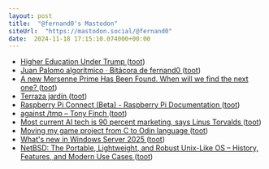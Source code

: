 ```yaml
---
layout: post
title:  "@fernand0's Mastodon"
siteUrl:  "https://mastodon.social/@fernand0"
date:  2024-11-18 17:15:10.074000+00:00
---
```

*  [Higher Education Under Trump ](https://blog.computationalcomplexity.org/2024/11/higher-education-under-trump.htm) ([toot](https://mastodon.social/@fernand0/113505082413598822))
*  [Juan Palomo algorítmico · Bitácora de fernand0 ](http://blog.elmundoesimperfecto.com/2024/11/18/ia-industria-musical) ([toot](https://mastodon.social/@fernand0/113504922763091849))
*  [A new Mersenne Prime Has Been Found. When will we find the next one? ](https://blog.computationalcomplexity.org/2024/11/a-new-mersenne-prime-has-been-found.htm) ([toot](https://mastodon.social/@fernand0/113504845437217782))
*  [Terraza jardín ](https://www.flickr.com/photos/fernand0/54122755196) ([toot](https://mastodon.social/@fernand0/113504652836092970))
*  [Raspberry Pi Connect (Beta) - Raspberry Pi Documentation ](https://www.raspberrypi.com/documentation/services/connect.htm) ([toot](https://mastodon.social/@fernand0/113504638841020662))
*  [against /tmp – Tony Finch ](https://dotat.at/@/2024-10-22-tmp.htm) ([toot](https://mastodon.social/@fernand0/113503957881929311))
*  [Most current AI tech is 90 percent marketing, says Linus Torvalds ](https://www.techspot.com/news/105336-most-current-ai-tech-90-percent-marketing-linus.htm) ([toot](https://mastodon.social/@fernand0/113503702667559067))
*  [Moving my game project from C to Odin language ](https://akselmo.dev/posts/moving-from-c-to-odin) ([toot](https://mastodon.social/@fernand0/113503497290475135))
*  [What's new in Windows Server 2025 ](https://learn.microsoft.com/en-us/windows-server/get-started/whats-new-windows-server-202) ([toot](https://mastodon.social/@fernand0/113503257820496325))
*  [NetBSD: The Portable, Lightweight, and Robust Unix-Like OS – History, Features, and Modern Use Cases ](https://machaddr.substack.com/p/netbsd-the-portable-lightweight-an) ([toot](https://mastodon.social/@fernand0/113502257829670156))
